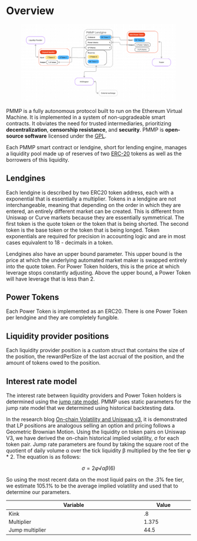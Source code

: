 # Overview

<figure><img src="../.gitbook/assets/pmmp-diagram.png" alt=""><figcaption></figcaption></figure>

PMMP is a fully autonomous protocol built to run on the Ethereum Virtual Machine. It is implemented in a system of non-upgradeable smart contracts. It obviates the need for trusted intermediaries, prioritizing **decentralization**, **censorship resistance**, and **security**. PMMP is **open-source software** licensed under the [GPL](https://en.wikipedia.org/wiki/GNU\_General\_Public\_License).

Each PMMP smart contract or lendgine, short for lending engine, manages a liquidity pool made up of reserves of two [ERC-20](https://eips.ethereum.org/EIPS/eip-20) tokens as well as the borrowers of this liquidity.

## Lendgines

Each lendgine is described by two ERC20 token address, each with a exponential that is essentially a multiplier. Tokens in a lendgine are not interchangeable, meaning that depending on the order in which they are entered, an entirely different market can be created. This is different from Uniswap or Curve markets because they are essentially symmetrical. The first token is the quote token or the token that is being shorted. The second token is the base token or the token that is being longed. Token exponentials are required for precision in accounting logic and are in most cases equivalent to 18 - decimals in a token.

Lendgines also have an upper bound parameter. This upper bound is the price at which the underlying automated market maker is swapped entirely into the quote token. For Power Token holders, this is the price at which leverage stops constantly adjusting. Above the upper bound, a Power Token will have leverage that is less than 2.

## Power Tokens

Each Power Token is implemented as an ERC20. There is one Power Token per lendgine and they are completely fungible.

## Liquidity provider positions

Each liquidity provider position is a custom struct that contains the size of the position, the rewardPerSize of the last accrual of the position, and the amount of tokens owed to the position.&#x20;

## Interest rate model

The interest rate between liquidity providers and Power Token holders is determined using the [jump rate model](https://docs.compound.finance/interest-rates/). PMMP uses static parameters for the jump rate model that we determined using historical backtesting data.

In the research blog [On-chain Volatility and Uniswap v3](https://lambert-guillaume.medium.com/on-chain-volatility-and-uniswap-v3-d031b98143d1), it is demonstrated that LP positions are analogous selling an option and pricing follows a Geometric Brownian Motion. Using the liquidity on token pairs on Uniswap V3, we have derived the on-chain historical implied volatility, σ for each token pair. Jump rate parameters are found by taking the square root of the quotient of daily volume α over the tick liquidity β multiplied by the fee tier φ \* 2. The equation is as follows:&#x20;

$$
σ = 2φ √ α β (6)
$$

So using the most recent data on the most liquid pairs on the .3% fee tier, we estimate 105.1% to be the average implied volatility and used that to determine our parameters.

<table><thead><tr><th width="388">Variable</th><th width="115">Value</th><th data-hidden></th></tr></thead><tbody><tr><td>Kink</td><td>.8</td><td></td></tr><tr><td>Multiplier</td><td>1.375</td><td></td></tr><tr><td>Jump multiplier</td><td>44.5</td><td></td></tr></tbody></table>
